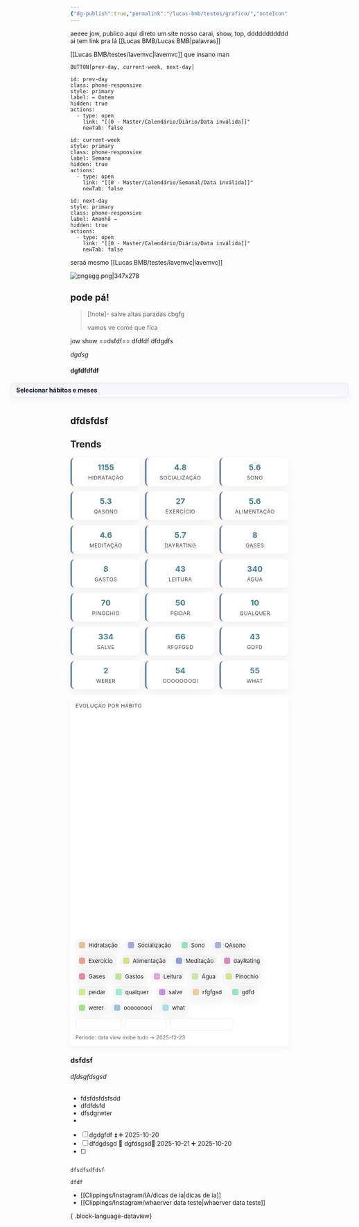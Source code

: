 ```yaml
---
{"dg-publish":true,"permalink":"/lucas-bmb/testes/grafico/","noteIcon":"","created":"2025-10-19T23:43:37.880-03:00"}
---
```


aeeee jow, publico aqui direto um site nosso carai, show, top, 
ddddddddddd
ai tem link pra lá [[Lucas BMB/Lucas BMB\|palavras]]

[[Lucas BMB/testes/lavemvc\|lavemvc]]
que insano man

`BUTTON[prev-day, current-week, next-day]`
```meta-bind-button
id: prev-day
class: phone-responsive
style: primary
label: ← Ontem
hidden: true
actions:
  - type: open
    link: "[[0 - Master/Calendário/Diário/Data inválida]]"
    newTab: false
```
```meta-bind-button
id: current-week 
style: primary
class: phone-responsive
label: Semana
hidden: true
actions:
  - type: open
    link: "[[0 - Master/Calendário/Semanal/Data inválida]]"
    newTab: false
```
```meta-bind-button
id: next-day
style: primary
class: phone-responsive
label: Amanhã →
hidden: true
actions:
  - type: open
    link: "[[0 - Master/Calendário/Diário/Data inválida]]"
    newTab: false
```


seraá mesmo [[Lucas BMB/testes/lavemvc\|lavemvc]]


![pngegg.png|347x278](/img/user/Lucas%20BMB/Anexos/pngegg.png)


## pode pá!


> [!note]- salve
> altas paradas cbgfg
> 
> vamos ve comé  que fica



jow show  ==dsfdf== dfdfdf dfdgdfs

*dgdsg*






#### dgfdfdfdf



<style>
.dv-wrap { display:flex; flex-direction:column; gap:12px; font-family:-apple-system,BlinkMacSystemFont,'Segoe UI',sans-serif; align-items:center; }
.selector-callout { width: min(780px, 94vw); }
.callout { background: linear-gradient(180deg, rgba(99,102,241,0.06), rgba(99,102,241,0.02)); border:1px solid rgba(99,102,241,0.12); padding:8px 12px; border-radius:10px; box-shadow: 0 6px 18px rgba(2,6,23,0.04); }
.callout summary { cursor:pointer; font-weight:700; color:#0f172a; list-style:none; outline:none; }
.callout summary::-webkit-details-marker { display:none; }
.callout .meta { font-size:12px; color:#475569; margin-top:6px; }
.habit-grid { display:grid; grid-template-columns: repeat(3, minmax(140px,1fr)); gap:6px; margin-top:8px; }
.habit-item { display:flex; gap:8px; align-items:center; font-size:13px; color:#0f172a; }
.controls { display:flex; gap:8px; align-items:center; margin-left:auto; }
.btn { background:#374151; color:#fff; padding:8px 10px; border-radius:8px; cursor:pointer; border:0; font-weight:600; }
.small { font-size:12px; color:#64748b; }
.render-area { display:flex; flex-direction:column; gap:18px; width: min(1100px, 96vw); align-items:center; }
.habit-card { background:#fff; border-radius:12px; padding:12px; border:1px solid #e6edf3; width:100%; box-shadow:0 6px 18px rgba(2,6,23,0.04); }
.habit-title-row { display:flex; justify-content:space-between; align-items:center; gap:8px; }
.habit-title { font-weight:700; color:#07203a; margin:0; font-size:15px; }
.heatmap-outer { width:100%; overflow:auto; display:flex; justify-content:center; }
.heatmap-wrapper { display:flex; flex-direction:column; align-items:center; }
.months-row { display:grid; grid-auto-flow:column; gap:6px; align-items:center; margin-bottom:6px; }
.month-label { font-size:12px; color:#475569; font-weight:600; padding-left:2px; white-space:nowrap; }
.grid-wrap { display:flex; gap:12px; align-items:start; justify-content:center; }
.day-labels { display:grid; gap:6px; width:54px; justify-content:end; }
.day-label { font-size:12px; color:#475569; text-align:right; padding-right:6px; line-height:1; height:var(--cell-size); display:flex; align-items:center; justify-content:flex-end; }
.week-columns { display:flex; gap:6px; align-items:start; justify-content:center; }
.week-column { display:grid; gap:6px; grid-auto-rows:var(--cell-size); }
.day-square { width:var(--cell-size); height:var(--cell-size); border-radius:6px; border:1px solid rgba(2,6,23,0.06); transition: transform 0.12s; background:#f3f4f6; display:block; }
.day-square.hidden { visibility:hidden; }
.legend { display:flex; gap:8px; align-items:center; justify-content:flex-end; margin-top:8px; color:#475569; font-size:12px; }
.legend-box { width:14px; height:14px; border-radius:2px; border:1px solid rgba(2,6,23,0.06); }
.stats-row { display:flex; gap:12px; margin-top:8px; align-items:center; justify-content:center; }
.stat { text-align:center; }
.stat-number { font-weight:700; color:#0f172a; display:block; }
.stat-label { font-size:11px; color:#64748b; text-transform:uppercase; letter-spacing:0.3px; margin-top:4px; }
.tooltip { position:fixed; background:rgba(10,10,10,0.92); color:#fff; padding:6px 8px; border-radius:6px; font-size:12px; pointer-events:none; z-index:99999; display:none; white-space:nowrap; }
@media (max-width:980px){ .habit-grid { grid-template-columns: repeat(2, minmax(120px,1fr)); } .render-area { width: 92vw; } }
@media (max-width:560px){ .habit-grid { grid-template-columns: repeat(1, minmax(120px,1fr)); } .day-labels { display:none; } }
</style><div class="dv-wrap"><div class="selector-callout"><details class="callout"><summary>Selecionar hábitos e meses</summary><div class="meta">Escolha os hábitos e meses que deseja visualizar. Pressione Aplicar para gerar os heatmaps.</div><div style="display: flex; gap: 12px; align-items: flex-start; margin-top: 8px;"><div style="flex: 1 1 0%;"><div class="habit-grid"><div class="habit-item"><input type="checkbox" id="chk-wqypss"><label for="chk-wqypss">Água</label></div><div class="habit-item"><input type="checkbox" id="chk-rbslkj"><label for="chk-rbslkj">Alimentação</label></div><div class="habit-item"><input type="checkbox" id="chk-srmre5"><label for="chk-srmre5">dayRating</label></div><div class="habit-item"><input type="checkbox" id="chk-hjagnx"><label for="chk-hjagnx">Exercício</label></div><div class="habit-item"><input type="checkbox" id="chk-e0a8w4"><label for="chk-e0a8w4">Gases</label></div><div class="habit-item"><input type="checkbox" id="chk-xkz3dq"><label for="chk-xkz3dq">Gastos</label></div><div class="habit-item"><input type="checkbox" id="chk-ylonqz"><label for="chk-ylonqz">gdfd</label></div><div class="habit-item"><input type="checkbox" id="chk-w3fvjd"><label for="chk-w3fvjd">Hidratação</label></div><div class="habit-item"><input type="checkbox" id="chk-4wvvzw"><label for="chk-4wvvzw">Leitura</label></div><div class="habit-item"><input type="checkbox" id="chk-y16dpu"><label for="chk-y16dpu">Meditação</label></div><div class="habit-item"><input type="checkbox" id="chk-f8596r"><label for="chk-f8596r">ooooooooi</label></div><div class="habit-item"><input type="checkbox" id="chk-2r3ek5"><label for="chk-2r3ek5">peidar</label></div><div class="habit-item"><input type="checkbox" id="chk-7jqq9s"><label for="chk-7jqq9s">Pinochio</label></div><div class="habit-item"><input type="checkbox" id="chk-ycjuo0"><label for="chk-ycjuo0">QAsono</label></div><div class="habit-item"><input type="checkbox" id="chk-q0408g"><label for="chk-q0408g">qualquer</label></div><div class="habit-item"><input type="checkbox" id="chk-pwhqub"><label for="chk-pwhqub">rfgfgsd</label></div><div class="habit-item"><input type="checkbox" id="chk-0hrbre"><label for="chk-0hrbre">salve</label></div><div class="habit-item"><input type="checkbox" id="chk-5joesp"><label for="chk-5joesp">Socialização</label></div><div class="habit-item"><input type="checkbox" id="chk-kbbp50"><label for="chk-kbbp50">Sono</label></div><div class="habit-item"><input type="checkbox" id="chk-2wawsg"><label for="chk-2wawsg">werer</label></div><div class="habit-item"><input type="checkbox" id="chk-atm5v9"><label for="chk-atm5v9">what</label></div></div></div><div style="min-width: 220px; display: flex; flex-direction: column; gap: 10px;"><div class="small">Filtrar meses</div><div class="month-filter"><div class="month-item"><input type="checkbox" id="mo-0-koo6"><label for="mo-0-koo6">Jan</label></div><div class="month-item"><input type="checkbox" id="mo-1-lbj1"><label for="mo-1-lbj1">Fev</label></div><div class="month-item"><input type="checkbox" id="mo-2-jng1"><label for="mo-2-jng1">Mar</label></div><div class="month-item"><input type="checkbox" id="mo-3-are7"><label for="mo-3-are7">Abr</label></div><div class="month-item"><input type="checkbox" id="mo-4-42vy"><label for="mo-4-42vy">Mai</label></div><div class="month-item"><input type="checkbox" id="mo-5-hxg5"><label for="mo-5-hxg5">Jun</label></div><div class="month-item"><input type="checkbox" id="mo-6-qlm9"><label for="mo-6-qlm9">Jul</label></div><div class="month-item"><input type="checkbox" id="mo-7-2dak"><label for="mo-7-2dak">Ago</label></div><div class="month-item"><input type="checkbox" id="mo-8-yph3"><label for="mo-8-yph3">Set</label></div><div class="month-item"><input type="checkbox" id="mo-9-6gz2"><label for="mo-9-6gz2">Out</label></div><div class="month-item"><input type="checkbox" id="mo-10-ojje"><label for="mo-10-ojje">Nov</label></div><div class="month-item"><input type="checkbox" id="mo-11-oy6n"><label for="mo-11-oy6n">Dez</label></div></div><div class="controls"><button class="btn">Aplicar seleção</button></div></div></div></details></div><div class="render-area"></div></div>

## dfdsfdsf
## Trends

<style>
.metric-grid { display:grid; gap:12px; margin:12px 0; grid-template-columns: repeat(auto-fit, minmax(160px,1fr)); }
.metric-card { background:white; border-radius:10px; padding:12px; text-align:center; box-shadow:0 6px 18px rgba(0,0,0,0.06); border-left:4px solid #6B8CAE; }
.metric-value { font-weight:700; color:#3f7f92; font-size:18px; }
.metric-label { font-size:12px; color:#444; text-transform:uppercase; letter-spacing:0.6px; margin-top:6px; }
.chart-wrap { background:white; border-radius:10px; padding:12px; box-shadow:0 6px 18px rgba(0,0,0,0.04); }
.canvas-wrap { width:100%; height:520px; }
.canvas-wrap canvas { width:100% !important; height:520px !important; }
.legend-bar { display:flex; flex-wrap:wrap; gap:8px; margin-top:10px; }
.legend-item { display:flex; align-items:center; gap:8px; padding:6px 8px; border-radius:999px; background:rgba(0,0,0,0.03); cursor:pointer; }
.legend-swatch { width:14px; height:14px; border-radius:4px; box-shadow:inset 0 0 0 1px rgba(0,0,0,0.06); }
.legend-label { font-size:13px; color:#222; }
.legend-item.dim { opacity:0.3; }
.legend-item.highlight { box-shadow:0 8px 22px rgba(0,0,0,0.06); }
.controls-bar { margin-top:10px; display:flex; gap:8px; align-items:center; }
.btn { background:white; border:1px solid rgba(0,0,0,0.08); padding:6px 10px; border-radius:8px; cursor:pointer; font-size:13px; }
.period { margin-top:8px; font-size:12px; color:#666; }
</style><div class="metric-grid"><div class="metric-card"><div class="metric-value">1155</div><div class="metric-label">Hidratação</div></div><div class="metric-card"><div class="metric-value">4.8</div><div class="metric-label">Socialização</div></div><div class="metric-card"><div class="metric-value">5.6</div><div class="metric-label">Sono</div></div><div class="metric-card"><div class="metric-value">5.3</div><div class="metric-label">QAsono</div></div><div class="metric-card"><div class="metric-value">27</div><div class="metric-label">Exercício</div></div><div class="metric-card"><div class="metric-value">5.6</div><div class="metric-label">Alimentação</div></div><div class="metric-card"><div class="metric-value">4.6</div><div class="metric-label">Meditação</div></div><div class="metric-card"><div class="metric-value">5.7</div><div class="metric-label">dayRating</div></div><div class="metric-card"><div class="metric-value">8</div><div class="metric-label">Gases</div></div><div class="metric-card"><div class="metric-value">8</div><div class="metric-label">Gastos</div></div><div class="metric-card"><div class="metric-value">43</div><div class="metric-label">Leitura</div></div><div class="metric-card"><div class="metric-value">340</div><div class="metric-label">Água</div></div><div class="metric-card"><div class="metric-value">70</div><div class="metric-label">Pinochio</div></div><div class="metric-card"><div class="metric-value">50</div><div class="metric-label">peidar</div></div><div class="metric-card"><div class="metric-value">10</div><div class="metric-label">qualquer</div></div><div class="metric-card"><div class="metric-value">334</div><div class="metric-label">salve</div></div><div class="metric-card"><div class="metric-value">66</div><div class="metric-label">rfgfgsd</div></div><div class="metric-card"><div class="metric-value">43</div><div class="metric-label">gdfd</div></div><div class="metric-card"><div class="metric-value">2</div><div class="metric-label">werer</div></div><div class="metric-card"><div class="metric-value">54</div><div class="metric-label">ooooooooi</div></div><div class="metric-card"><div class="metric-value">55</div><div class="metric-label">what</div></div></div><div class="chart-wrap"><div class="metric-label">Evolução por hábito</div><div class="canvas-wrap"><canvas height="0" width="0" style="width: 0px; height: 0px; display: block; box-sizing: border-box;"></canvas></div><div class="legend-bar"><div class="legend-item highlight" title="Clique para mostrar/ocultar" data-habit="Hidratação"><div class="legend-swatch" style="background:hsl(35 70% 73%)"></div><div class="legend-label">Hidratação</div></div><div class="legend-item highlight" title="Clique para mostrar/ocultar" data-habit="Socialização"><div class="legend-swatch" style="background:hsl(231 66% 77%)"></div><div class="legend-label">Socialização</div></div><div class="legend-item highlight" title="Clique para mostrar/ocultar" data-habit="Sono"><div class="legend-swatch" style="background:hsl(148 63% 74%)"></div><div class="legend-label">Sono</div></div><div class="legend-item highlight" title="Clique para mostrar/ocultar" data-habit="QAsono"><div class="legend-swatch" style="background:hsl(222 57% 76%)"></div><div class="legend-label">QAsono</div></div><div class="legend-item highlight" title="Clique para mostrar/ocultar" data-habit="Exercício"><div class="legend-swatch" style="background:hsl(12 67% 74%)"></div><div class="legend-label">Exercício</div></div><div class="legend-item" title="Clique para mostrar/ocultar" data-habit="Alimentação"><div class="legend-swatch" style="background:hsl(65 60% 71%)"></div><div class="legend-label">Alimentação</div></div><div class="legend-item highlight" title="Clique para mostrar/ocultar" data-habit="Meditação"><div class="legend-swatch" style="background:hsl(226 61% 72%)"></div><div class="legend-label">Meditação</div></div><div class="legend-item highlight" title="Clique para mostrar/ocultar" data-habit="dayRating"><div class="legend-swatch" style="background:hsl(320 55% 70%)"></div><div class="legend-label">dayRating</div></div><div class="legend-item highlight" title="Clique para mostrar/ocultar" data-habit="Gases"><div class="legend-swatch" style="background:hsl(338 73% 72%)"></div><div class="legend-label">Gases</div></div><div class="legend-item highlight" title="Clique para mostrar/ocultar" data-habit="Gastos"><div class="legend-swatch" style="background:hsl(92 67% 74%)"></div><div class="legend-label">Gastos</div></div><div class="legend-item" title="Clique para mostrar/ocultar" data-habit="Leitura"><div class="legend-swatch" style="background:hsl(311 66% 77%)"></div><div class="legend-label">Leitura</div></div><div class="legend-item highlight" title="Clique para mostrar/ocultar" data-habit="Água"><div class="legend-swatch" style="background:hsl(87 62% 77%)"></div><div class="legend-label">Água</div></div><div class="legend-item highlight" title="Clique para mostrar/ocultar" data-habit="Pinochio"><div class="legend-swatch" style="background:hsl(74 69% 72%)"></div><div class="legend-label">Pinochio</div></div><div class="legend-item" title="Clique para mostrar/ocultar" data-habit="peidar"><div class="legend-swatch" style="background:hsl(76 71% 74%)"></div><div class="legend-label">peidar</div></div><div class="legend-item" title="Clique para mostrar/ocultar" data-habit="qualquer"><div class="legend-swatch" style="background:hsl(159 74% 77%)"></div><div class="legend-label">qualquer</div></div><div class="legend-item highlight" title="Clique para mostrar/ocultar" data-habit="salve"><div class="legend-swatch" style="background:hsl(282 57% 72%)"></div><div class="legend-label">salve</div></div><div class="legend-item highlight" title="Clique para mostrar/ocultar" data-habit="rfgfgsd"><div class="legend-swatch" style="background:hsl(38 73% 76%)"></div><div class="legend-label">rfgfgsd</div></div><div class="legend-item highlight" title="Clique para mostrar/ocultar" data-habit="gdfd"><div class="legend-swatch" style="background:hsl(148 63% 74%)"></div><div class="legend-label">gdfd</div></div><div class="legend-item highlight" title="Clique para mostrar/ocultar" data-habit="werer"><div class="legend-swatch" style="background:hsl(106 61% 72%)"></div><div class="legend-label">werer</div></div><div class="legend-item highlight" title="Clique para mostrar/ocultar" data-habit="ooooooooi"><div class="legend-swatch" style="background:hsl(204 59% 74%)"></div><div class="legend-label">ooooooooi</div></div><div class="legend-item highlight" title="Clique para mostrar/ocultar" data-habit="what"><div class="legend-swatch" style="background:hsl(183 58% 77%)"></div><div class="legend-label">what</div></div></div><div class="controls-bar"><button class="btn">Paleta: pastel</button><button class="btn">Estilo: linha</button><button class="btn">Normalização %: off</button></div><div class="period">Período: data view exibe tudo → 2025-12-23</div></div>

### dsfdsf
###### dfdsgfdsgsd
- fdsfdsfdsfsdd
- dfdfdsfd
- dfsdgrwter
-


- [ ] dgdgfdf ⏫ ➕ 2025-10-20 
- [ ] dfdgdsgd 🔼 dgfdsgsd📅 2025-10-21 ➕ 2025-10-20 
- [ ] 
```

dfsdfsdfdsf

```


```davaviewjs
dfdf

```


- [[Clippings/Instagram/IA/dicas de ia\|dicas de ia]]
- [[Clippings/Instagram/whaerver data teste\|whaerver data teste]]

{ .block-language-dataview}
